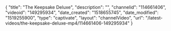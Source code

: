 {
    "title": "The Keepsake Deluxe",
    "description": "",
    "channelid": "114661406",
    "videoid": "149295934",
    "date_created": "1518655745",
    "date_modified": "1519255900",
    "type": "captivate",
    "layout": "channelVideo",
    "url": "\/latest-videos\/the-keepsake-deluxe-mp4\/114661406-149295934"
}
